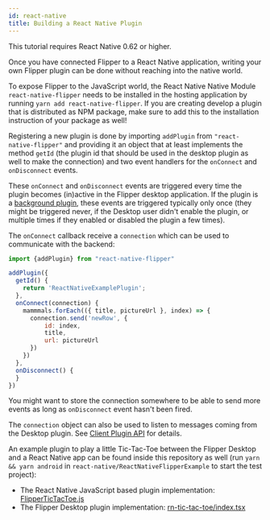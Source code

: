 ```yaml
---
id: react-native
title: Building a React Native Plugin
---
```


<div class="warning">

This tutorial requires React Native 0.62 or higher.

</div>

Once you have connected Flipper to a React Native application,
writing your own Flipper plugin can be done without reaching into the native world.

To expose Flipper to the JavaScript world, the React Native Native Module `react-native-flipper` needs to be installed in the hosting application by running `yarn add react-native-flipper`. If you are creating develop a plugin that is distributed as NPM package, make sure to add this to the installation instruction of your package as well!

Registering a new plugin is done by importing `addPlugin` from `"react-native-flipper"` and providing it an object that at least implements the method  `getId` (the plugin id that should be used in the desktop plugin as well to make the connection) and two event handlers for the `onConnect` and `onDisconnect` events.

These `onConnect` and `onDisconnect` events are triggered every time the plugin becomes (in)active in the Flipper desktop application.
If the plugin is a [background plugin](../extending/create-plugin.md#background-plugins), these events are triggered typically only once (they might be triggered never, if the Desktop user didn't enable the plugin, or multiple times if they enabled or disabled the plugin a few times).

The `onConnect` callback receive a `connection` which can be used to communicate with the backend:

```javascript
import {addPlugin} from "react-native-flipper"

addPlugin({
  getId() {
    return 'ReactNativeExamplePlugin';
  },
  onConnect(connection) {
    mammmals.forEach(({ title, pictureUrl }, index) => {
      connection.send('newRow', {
          id: index,
          title,
          url: pictureUrl
      })
    })
  },
  onDisconnect() {
  }
})
```

You might want to store the connection somewhere to be able to send more events as long as `onDisconnect` event hasn't been fired.

The `connection` object can also be used to listen to messages coming from the Desktop plugin. See [Client Plugin API](create-plugin) for details.

An example plugin to play a little Tic-Tac-Toe between the Flipper Desktop and a React Native app can be found inside this repository as well (run `yarn && yarn android` in `react-native/ReactNativeFlipperExample` to start the test project):

 * The React Native JavaScript based plugin implementation: [FlipperTicTacToe.js](https://github.com/facebook/flipper/tree/master/react-native/ReactNativeFlipperExample/FlipperTicTacToe.js)
 * The Flipper Desktop plugin implementation: [rn-tic-tac-toe/index.tsx](https://github.com/facebook/flipper/blob/master/desktop/src/plugins/rn-tic-tac-toe/index.tsx)
